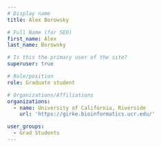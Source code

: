 ```yaml
---
# Display name
title: Alex Borowsky

# Full Name (for SEO)
first_name: Alex
last_name: Borowsky

# Is this the primary user of the site?
superuser: true

# Role/position
role: Graduate student

# Organizations/Affiliations
organizations:
  - name: University of California, Riverside
    url: 'https://girke.bioinformatics.ucr.edu/'

user_groups:
  - Grad Students
---
```



